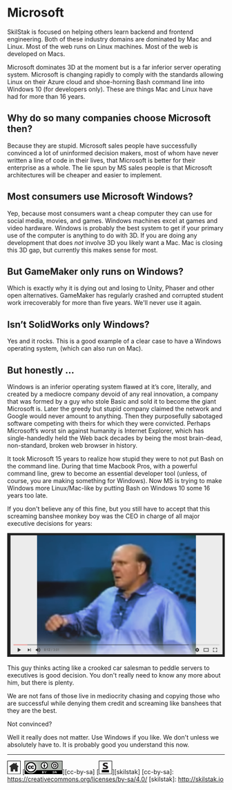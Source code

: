 # Microsoft

SkilStak is focused on helping others learn backend and frontend
engineering. Both of these industry domains are dominated by Mac
and Linux. Most of the web runs on Linux machines. Most of the web
is developed on Macs.

Microsoft dominates 3D at the moment but is a far inferior server
operating system. Microsoft is changing rapidly to comply with
the standards allowing Linux on their Azure cloud and shoe-horning
Bash command line into Windows 10 (for developers only). These are
things Mac and Linux have had for more than 16 years.

## Why do so many companies choose Microsoft then?

Because they are stupid. Microsoft sales people have successfully
convinced a lot of uninformed decision makers, most of whom have
never written a line of code in their lives, that Microsoft is
better for their enterprise as a whole. The lie spun by MS sales
people is that Microsoft architectures will be cheaper and easier
to implement.

## Most consumers use Microsoft Windows?

Yep, because most consumers want a cheap computer they can use for
social media, movies, and games. Windows machines excel at games
and video hardware. Windows is probably the best system to get if
your primary use of the computer is anything to do with 3D. If you
are doing any development that does *not* involve 3D you likely
want a Mac. Mac is closing this 3D gap, but currently this makes
sense for most.

## But GameMaker only runs on Windows?

Which is exactly why it is dying out and losing to Unity, Phaser and other
open alternatives. GameMaker has regularly crashed and corrupted
student work irrecoverably for more than five years. We'll never use
it again.

## Isn’t SolidWorks only Windows?

Yes and it rocks. This is a good example of a clear case to have
a Windows operating system, (which can also run on Mac).

## But honestly ...

Windows is an inferior operating system flawed at it’s core,
literally, and created by a mediocre company devoid of any real
innovation, a company that was formed by a guy who stole Basic and
sold it to become the giant Microsoft is. Later the greedy but
stupid company claimed the network and Google would never amount
to anything. Then they purposefully sabotaged software competing
with theirs for which they were convicted. Perhaps Microsoft’s worst
sin against humanity is Internet Explorer, which has single-handedly
held the Web back decades by being the most brain-dead,
non-standard, broken web browser in history.

It took Microsoft 15 years to realize how stupid they were to not
put Bash on the command line. During that time Macbook Pros, with
a powerful command line, grew to become an essential developer tool
(unless, of course, you are making something for Windows). Now MS is
trying to make Windows more Linux/Mac-like by putting Bash on Windows
10 some 16 years too late.

If you don't believe any of this fine, but you  still have to accept
that this screaming banshee monkey boy was the CEO in charge of all
major executive decisions for years:

[![idiot](/assets/idiot.png)](https://youtu.be/e8M6S8EKbnU)

This guy thinks acting like a crooked car salesman to peddle servers
to executives is good decision. You don't really need to know any
more about him, but there is plenty.

We are not fans of those live in mediocrity chasing and copying
those who are successful while denying them credit and screaming
like banshees that they are the best. 

Not convinced?

Well it really does not matter. Use Windows if you like. We don't
unless we absolutely have to. It is probably good you understand this
now.
 
---
[![home](/assets/home-bw.png)](/README.md)
[![cc-by-sa](/assets/cc-by-sa.png)][cc-by-sa]
[![skilstak](/assets/skilstak-logo-bw.png)][skilstak]
[cc-by-sa]: https://creativecommons.org/licenses/by-sa/4.0/
[skilstak]: http://skilstak.io

